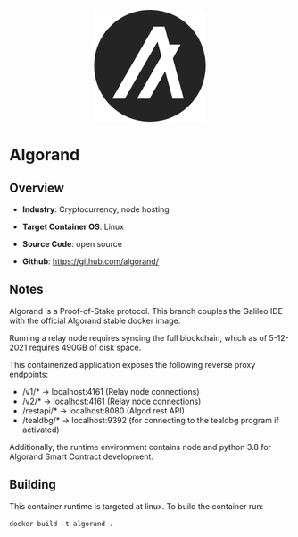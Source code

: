 <p align="center">
  <img src="https://github.com/GoHypernet/Galileo-Mission-Frameworks/blob/algorand/algorand_logo.png" width="200">
</p>

# Algorand

## Overview
- **Industry**: Cryptocurrency, node hosting

- **Target Container OS**: Linux

- **Source Code**: open source

- **Github**: https://github.com/algorand/

## Notes

Algorand is a Proof-of-Stake protocol. This branch couples the Galileo IDE with the official Algorand stable docker image. 

Running a relay node requires syncing the full blockchain, which as of 5-12-2021 requires 490GB of disk space. 

This containerized application exposes the following reverse proxy endpoints:

- /v1/* -> localhost:4161 (Relay node connections)
- /v2/* -> localhost:4161 (Relay node connections)
- /restapi/* -> localhost:8080 (Algod rest API)
- /tealdbg/* -> localhost:9392 (for connecting to the tealdbg program if activated)
 
Additionally, the runtime environment contains node and python 3.8 for Algorand Smart Contract development. 

## Building

This container runtime is targeted at linux. To build the container run:

```
docker build -t algorand .
```